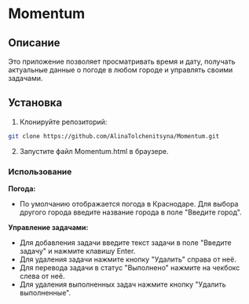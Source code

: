 # Momentum

## Описание
Это приложение позволяет просматривать время и дату, получать актуальные данные о погоде в любом городе и управлять своими задачами.

## Установка
1. Клонируйте репозиторий:
```bash
git clone https://github.com/AlinaTolchenitsyna/Momentum.git
```
2. Запустите файл Momentum.html в браузере.

### Использование
**Погода:**
- По умолчанию отображается погода в Краснодаре. Для выбора другого города введите название города в поле "Введите город".

**Управление задачами:**
- Для добавления задачи введите текст задачи в поле "Введите задачу" и нажмите клавишу Enter.
- Для удаления задачи нажмите кнопку "Удалить" справа от неё.
- Для перевода задачи в статус "Выполнено" нажмите на чекбокс слева от неё.
- Для удаления выполненных задач нажмите кнопку "Удалить выполненные".

